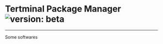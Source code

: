 # Tertminal Package Manager ![version: beta](https://img.shields.io/badge/version-beta-orange)
---
Some softwares
